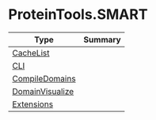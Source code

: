 ﻿
# ProteinTools.SMART

|Type|Summary|
|----|-------|
|[CacheList](./CacheList.md)||
|[CLI](./CLI.md)||
|[CompileDomains](./CompileDomains.md)||
|[DomainVisualize](./DomainVisualize.md)||
|[Extensions](./Extensions.md)||


